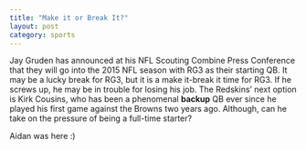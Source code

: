 ```yaml
---
title: "Make it or Break It?"
layout: post
category: sports
---
```


Jay Gruden has announced at his NFL Scouting Combine Press Conference that they will go into the 2015 NFL season with RG3 as their starting QB. It may be a lucky break for RG3, but it is a make it-break it time for RG3. If he screws up, he may be in trouble for losing his job. The Redskins’ next option is Kirk Cousins, who has been a phenomenal **backup** QB ever since he played his first game against the Browns two years ago. Although, can he take on the pressure of being a full-time starter?

Aidan was here :)
